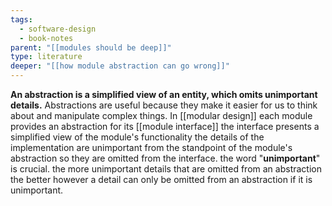 ```yaml
---
tags:
  - software-design
  - book-notes
parent: "[[modules should be deep]]"
type: literature
deeper: "[[how module abstraction can go wrong]]"
---
```

**An abstraction is a simplified view of an entity, which omits unimportant details.**
Abstractions are useful because they make it easier for us to think about and manipulate complex things. In [[modular design]] each module provides an abstraction for its [[module interface]] the interface presents a simplified view of the module's functionality the details of the implementation are unimportant from the standpoint of the module's abstraction so they are omitted from the interface.
the word "**unimportant**" is crucial. the more unimportant details that are omitted from an abstraction the better however a detail can only be omitted from an abstraction if it is unimportant.

